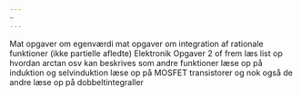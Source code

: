 ```yaml
---
~
---
```

Mat opgaver om egenværdi
mat opgaver om integration af rationale funktioner (ikke partielle afledte)
Elektronik Opgaver 2 of frem
læs list op hvordan arctan osv kan beskrives som andre funktioner
læse op på induktion og selvinduktion
læse op på MOSFET transistorer og nok også de andre
læse op på dobbeltintegraller 
